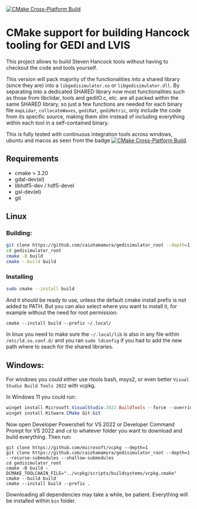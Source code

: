 [![CMake Cross-Platform Build](https://github.com/caiohamamura/gedisimulator_root/actions/workflows/build.yaml/badge.svg)](https://github.com/caiohamamura/gedisimulator_root/actions/workflows/build.yaml)

# CMake support for building Hancock tooling for GEDI and LVIS

This project allows to build Steven Hancock tools without having to checkout the code and tools yourself. 

This version will pack majority of the functionalities into a shared library (since they are) into a `libgedisimulator.so` or `libgedisimulator.dll`. By separating into a dedicated SHARED library now most functionalities such as those from libclidar, tools and gediIO.c, etc. are all packed within the same SHARED library, so just a few functions are needed for each binary file `mapLidar`, `collocateWaves`, `gediRat`, `gediMetric`, only include the code from its specific source, making them slim instead of including everything within each tool in a self-contained binary.

This is fully tested with continuous integration tools across windows, ubuntu and macos as seen from the badge [![CMake Cross-Platform Build](https://github.com/caiohamamura/gedisimulator_root/actions/workflows/build.yaml/badge.svg)](https://github.com/caiohamamura/gedisimulator_root/actions/workflows/build.yaml).

## Requirements

 - cmake > 3.20
 - gdal-dev(el)
 - libhdf5-dev / hdf5-devel
 - gsl-dev(el)
 - git

## Linux

### Building:

```bash
git clone https://github.com/caiohamamura/gedisimulator_root --depth=1 --recurse-submodules --shallow-submodules
cd gedisimulator_root
cmake -B build
cmake --build build
```

### Installing

```bash
sudo cmake --install build
```

And it should be ready to use, unless the default cmake install prefix is not added to PATH. But you can also select where you want to install it, for example without the need for root permission:
```
cmake --install build --prefix ~/.local/
```

In linux you need to make sure the `~/.local/lib` is also in any file within `/etc/ld.so.conf.d/` and you ran `sudo ldconfig` if you had to add the new path where to seach for the shared libraries.

## Windows:

For windows you could either use rtools bash, msys2, or even better `Visual Studio Build Tools 2022` with vcpkg. 

In Windows 11 you could run:

```powershell
winget install Microsoft.VisualStudio.2022.BuildTools --force --override "--wait --passive --add Microsoft.VisualStudio.Component.VC.Tools.x86.x64 --add Microsoft.VisualStudio.Component.Windows11SDK.22621"
winget install Kitware.CMake Git.Git
```

Now open Developer Powershell for VS 2022 or Developer Command Prompt for VS 2022 and `cd` to whatever folder you want to download and build everything. Then run:

```
git clone https://github.com/microsoft/vcpkg --depth=1
git clone https://github.com/caiohamamura/gedisimulator_root --depth=1 --recurse-submodules --shallow-submodules
cd gedisimulator_root
cmake -B build -DCMAKE_TOOLCHAIN_FILE="../vcpkg/scripts/buildsystems/vcpkg.cmake"
cmake --build build
cmake --install build --prefix .
```

Downloading all dependencies may take a while, be patient. Everything will be installed within `bin` folder.


